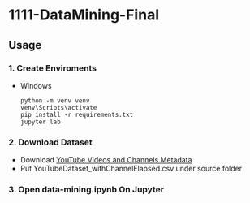 # 1111-DataMining-Final

## Usage

### 1. Create Enviroments

+ Windows
  ```
  python -m venv venv
  venv\Scripts\activate
  pip install -r requirements.txt
  jupyter lab
  ```

### 2. Download Dataset

+ Download [YouTube Videos and Channels Metadata](https://www.kaggle.com/datasets/thedevastator/revealing-insights-from-youtube-video-and-channe)
+ Put YouTubeDataset_withChannelElapsed.csv under source folder

### 3. Open data-mining.ipynb On Jupyter
